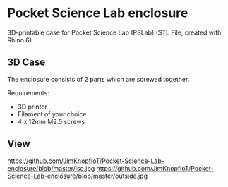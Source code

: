 # Pocket Science Lab enclosure
3D-printable case for Pocket Science Lab (PSLab) (STL File, created with Rhino 6) 

## 3D Case

The enclosure consists of 2 parts which are screwed together. 

Requirements:
* 3D printer 
* Filament of your choice
* 4 x 12mm M2.5 screws

## View

https://github.com/JimKnopfIoT/Pocket-Science-Lab-enclosure/blob/master/iso.jpg
https://github.com/JimKnopfIoT/Pocket-Science-Lab-enclosure/blob/master/outside.jpg
